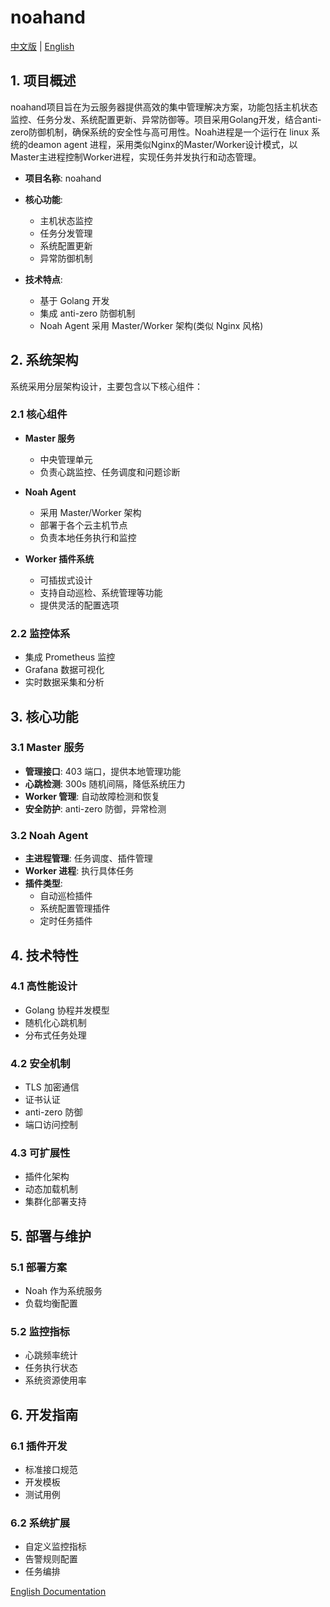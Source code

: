 # noahand

[中文版](README_CN.md) | [English](README.md)

## 1. 项目概述

noahand项目旨在为云服务器提供高效的集中管理解决方案，功能包括主机状态监控、任务分发、系统配置更新、异常防御等。项目采用Golang开发，结合anti-zero防御机制，确保系统的安全性与高可用性。Noah进程是一个运行在 linux 系统的deamon agent 进程，采用类似Nginx的Master/Worker设计模式，以Master主进程控制Worker进程，实现任务并发执行和动态管理。

- **项目名称**: noahand
- **核心功能**:
  - 主机状态监控
  - 任务分发管理
  - 系统配置更新
  - 异常防御机制
  
- **技术特点**:
  - 基于 Golang 开发
  - 集成 anti-zero 防御机制
  - Noah Agent 采用 Master/Worker 架构(类似 Nginx 风格)

## 2. 系统架构

系统采用分层架构设计，主要包含以下核心组件：

### 2.1 核心组件

- **Master 服务**
  - 中央管理单元
  - 负责心跳监控、任务调度和问题诊断
  
- **Noah Agent**
  - 采用 Master/Worker 架构
  - 部署于各个云主机节点
  - 负责本地任务执行和监控

- **Worker 插件系统**
  - 可插拔式设计
  - 支持自动巡检、系统管理等功能
  - 提供灵活的配置选项

### 2.2 监控体系

- 集成 Prometheus 监控
- Grafana 数据可视化
- 实时数据采集和分析

## 3. 核心功能

### 3.1 Master 服务

- **管理接口**: 403 端口，提供本地管理功能
- **心跳检测**: 300s 随机间隔，降低系统压力
- **Worker 管理**: 自动故障检测和恢复
- **安全防护**: anti-zero 防御，异常检测

### 3.2 Noah Agent

- **主进程管理**: 任务调度、插件管理
- **Worker 进程**: 执行具体任务
- **插件类型**:
  - 自动巡检插件
  - 系统配置管理插件
  - 定时任务插件

## 4. 技术特性

### 4.1 高性能设计

- Golang 协程并发模型
- 随机化心跳机制
- 分布式任务处理

### 4.2 安全机制

- TLS 加密通信
- 证书认证
- anti-zero 防御
- 端口访问控制

### 4.3 可扩展性

- 插件化架构
- 动态加载机制
- 集群化部署支持

## 5. 部署与维护

### 5.1 部署方案

- Noah 作为系统服务
- 负载均衡配置

### 5.2 监控指标

- 心跳频率统计
- 任务执行状态
- 系统资源使用率

## 6. 开发指南

### 6.1 插件开发

- 标准接口规范
- 开发模板
- 测试用例

### 6.2 系统扩展

- 自定义监控指标
- 告警规则配置
- 任务编排

[English Documentation](README.md)
